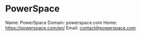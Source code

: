 
# PowerSpace

Name: PowerSpace
Domain: powerspace.com
Home: https://powerspace.com/en/
Email: contact@powerspace.com

